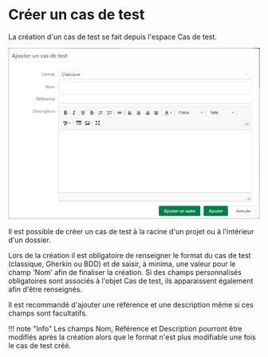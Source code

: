 # Créer un cas de test

La création d'un cas de test se fait depuis l'espace Cas de test.

![Ajouter un cas de test](resources/ajouter-cas-de-testFR.png)

Il est possible de créer un cas de test à la racine d'un projet ou à l'intérieur d'un dossier.

Lors de la création il est obligatoire de renseigner le format du cas de test (classique, Gherkin ou BDD) et de saisir, à minima, une valeur pour le champ 'Nom' afin de finaliser la création. Si des champs personnalisés obligatoires sont associés à l'objet Cas de test, ils apparaissent également afin d'être renseignés.

Il est recommandé d'ajouter une référence et une description même si ces champs sont facultatifs. 

!!! note "Info"
	Les champs Nom, Référence et Description pourront être modifiés après la création alors que le format n'est plus modifiable une fois le cas de test créé.
